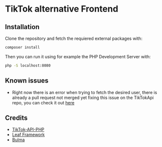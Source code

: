 # TikTok alternative Frontend

## Installation
Clone the repository and fetch the requiered external packages with:
```bash
composer install
```

Then you can run it using for example the PHP Development Server with:
```bash
php -S localhost:8080
```

## Known issues
* Right now there is an error when trying to fetch the desired user, there is already a pull request not merged yet fixing this issue on the TikTokApi repo, you can check it out [here](https://github.com/ssovit/TikTok-API-PHP/pull/43)

## Credits
* [TikTok-API-PHP](https://github.com/ssovit/TikTok-API-PHP)
* [Leaf Framework](https://github.com/leafsphp/leaf)
* [Bulma](https://github.com/jgthms/bulma)
